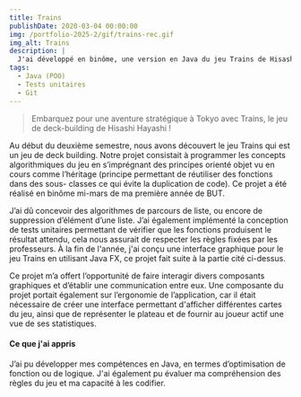 ```yaml
---
title: Trains
publishDate: 2020-03-04 00:00:00
img: /portfolio-2025-2/gif/trains-rec.gif
img_alt: Trains
description: |
  J'ai développé en binôme, une version en Java du jeu Trains de Hisashi Hayashi ! 
tags:
  - Java (POO)
  - Tests unitaires
  - Git
---
```

> Embarquez pour une aventure stratégique à Tokyo avec Trains, le jeu de deck-building de Hisashi Hayashi !

Au début du deuxième semestre, nous avons découvert le jeu Trains qui est un jeu de deck building. Notre projet consistait à programmer les concepts algorithmiques du jeu en s’imprégnant des principes orienté objet vu en cours comme l’héritage (principe permettant de réutiliser des fonctions dans des sous- classes ce qui évite la duplication de code).
Ce projet a été réalisé en binôme mi-mars de ma première année de BUT.

J’ai dû concevoir des algorithmes de parcours de liste, ou encore de suppression d’élément d’une liste. J’ai également implémenté la conception de tests unitaires permettant de vérifier que les fonctions produisent le résultat attendu, cela nous assurait de respecter les règles fixées par les professeurs.
À la fin de l'année, j'ai conçu une interface graphique pour le jeu Trains en utilisant Java FX, ce projet fait suite à la partie cité ci-dessus.

Ce projet m’a offert l’opportunité de faire interagir divers composants graphiques et d’établir une communication entre eux. Une composante du projet portait également sur l’ergonomie de l’application, car il était nécessaire de créer une interface permettant d'afficher différentes cartes du jeu, ainsi que de représenter le plateau et de fournir au joueur actif une vue de ses statistiques.

#### Ce que j'ai appris

J’ai pu développer mes compétences en Java, en termes d’optimisation de fonction ou de logique.
J'ai également pu évaluer ma compréhension des règles du jeu et ma capacité à les codifier.